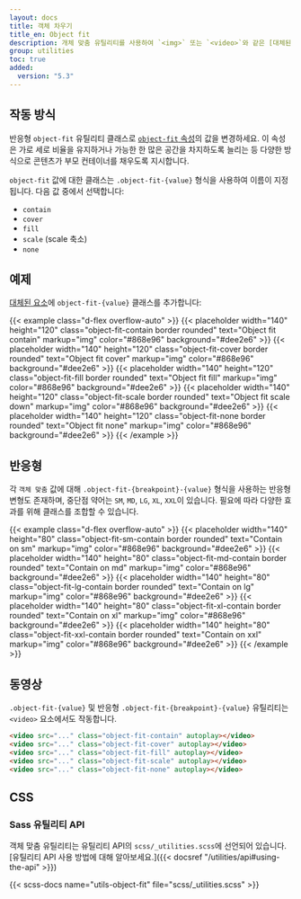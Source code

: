 ```yaml
---
layout: docs
title: 객체 차우기
title_en: Object fit
description: 개체 맞춤 유틸리티를 사용하여 `<img>` 또는 `<video>`와 같은 [대체된 요소](https://developer.mozilla.org/en-US/docs/Web/CSS/Replaced_element)의 콘텐츠가 컨테이너에 맞게 크기를 조정하는 방법을 수정할 수 있습니다.
group: utilities
toc: true
added:
  version: "5.3"
---
```


## 작동 방식

반응형 `object-fit` 유틸리티 클래스로 [`object-fit` 속성](https://developer.mozilla.org/en-US/docs/Web/CSS/object-fit)의 값을 변경하세요. 이 속성은 가로 세로 비율을 유지하거나 가능한 한 많은 공간을 차지하도록 늘리는 등 다양한 방식으로 콘텐츠가 부모 컨테이너를 채우도록 지시합니다.

`object-fit` 값에 대한 클래스는 `.object-fit-{value}` 형식을 사용하여 이름이 지정됩니다. 다음 값 중에서 선택합니다:

- `contain`
- `cover`
- `fill`
- `scale` (scale 축소)
- `none`

## 예제

[대체된 요소](https://developer.mozilla.org/en-US/docs/Web/CSS/Replaced_element)에 `object-fit-{value}` 클래스를 추가합니다:

{{< example class="d-flex overflow-auto" >}}
{{< placeholder width="140" height="120" class="object-fit-contain border rounded" text="Object fit contain" markup="img" color="#868e96" background="#dee2e6" >}}
{{< placeholder width="140" height="120" class="object-fit-cover border rounded" text="Object fit cover" markup="img" color="#868e96" background="#dee2e6" >}}
{{< placeholder width="140" height="120" class="object-fit-fill border rounded" text="Object fit fill" markup="img" color="#868e96" background="#dee2e6" >}}
{{< placeholder width="140" height="120" class="object-fit-scale border rounded" text="Object fit scale down" markup="img" color="#868e96" background="#dee2e6" >}}
{{< placeholder width="140" height="120" class="object-fit-none border rounded" text="Object fit none" markup="img" color="#868e96" background="#dee2e6" >}}
{{< /example >}}

## 반응형

각 `객체 맞춤` 값에 대해 `.object-fit-{breakpoint}-{value}` 형식을 사용하는 반응형 변형도 존재하며, 중단점 약어는 `SM`, `MD`, `LG`, `XL`, `XXL`이 있습니다. 필요에 따라 다양한 효과를 위해 클래스를 조합할 수 있습니다.

{{< example class="d-flex overflow-auto" >}}
{{< placeholder width="140" height="80" class="object-fit-sm-contain border rounded" text="Contain on sm" markup="img" color="#868e96" background="#dee2e6" >}}
{{< placeholder width="140" height="80" class="object-fit-md-contain border rounded" text="Contain on md" markup="img" color="#868e96" background="#dee2e6" >}}
{{< placeholder width="140" height="80" class="object-fit-lg-contain border rounded" text="Contain on lg" markup="img" color="#868e96" background="#dee2e6" >}}
{{< placeholder width="140" height="80" class="object-fit-xl-contain border rounded" text="Contain on xl" markup="img" color="#868e96" background="#dee2e6" >}}
{{< placeholder width="140" height="80" class="object-fit-xxl-contain border rounded" text="Contain on xxl" markup="img" color="#868e96" background="#dee2e6" >}}
{{< /example >}}

## 동영상

`.object-fit-{value}` 및 반응형 `.object-fit-{breakpoint}-{value}` 유틸리티는 `<video>` 요소에서도 작동합니다.

```html
<video src="..." class="object-fit-contain" autoplay></video>
<video src="..." class="object-fit-cover" autoplay></video>
<video src="..." class="object-fit-fill" autoplay></video>
<video src="..." class="object-fit-scale" autoplay></video>
<video src="..." class="object-fit-none" autoplay></video>
```

## CSS

### Sass 유틸리티 API

객체 맞춤 유틸리티는 유틸리티 API의 `scss/_utilities.scss`에 선언되어 있습니다. [유틸리티 API 사용 방법에 대해 알아보세요.]({{< docsref "/utilities/api#using-the-api" >}})

{{< scss-docs name="utils-object-fit" file="scss/_utilities.scss" >}}

